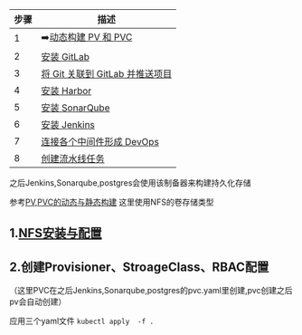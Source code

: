| 步骤 | 描述                                   |
|------|----------------------------------------|
| 1    | ➡️[动态构建 PV 和 PVC](../1.创建动态构建PV，PVC/动态构建Pv,pvc.md)                     |
| 2    | [安装 GitLab](../2.gitlab安装/gitlab安装.md)                            |
| 3    | [将 Git 关联到 GitLab 并推送项目](../3.使用git推送项目到gitlab/使用git推送项目到gitlab.md)        |
| 4    | [安装 Harbor](../4.Harbor安装/Harbor安装.md)                           |
| 5    | [安装 SonarQube](../5.Sonarqube安装/Sonarqube安装.md)                         |
| 6    | [安装 Jenkins](../6.jenlinks安装/jenlinks安装.md)                           |
| 7    | [连接各个中间件形成 DevOps](../7.连接各个中间件形成devops/连接中间件形成Devops.md)         |
| 8    | [创建流水线任务](../8.创建pipe流水线/创建流水线任务.md)    

之后Jenkins,Sonarqube,postgres会使用该制备器来构建持久化存储 

参考[PV,PVC的动态与静态构建](https://github.com/Zorinman/K8S/blob/main/%E9%83%A8%E7%BD%B2%E6%96%87%E6%A1%A3/PV%2CPVC%E7%9A%84%E5%8A%A8%E6%80%81%E4%B8%8E%E9%9D%99%E6%80%81%E6%9E%84%E5%BB%BA.md)
这里使用NFS的卷存储类型 
## 1.[NFS安装与配置](https://github.com/Zorinman/K8S/blob/main/%E9%83%A8%E7%BD%B2%E6%96%87%E6%A1%A3/NFS%E5%AE%89%E8%A3%85%E4%B8%8E%E9%85%8D%E7%BD%AE.md)

## 2.创建Provisioner、StroageClass、RBAC配置
（这里PVC在之后Jenkins,Sonarqube,postgres的pvc.yaml里创建,pvc创建之后pv会自动创建）

应用三个yaml文件 
`kubectl apply  -f .`

